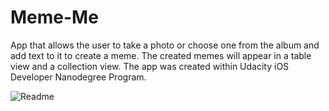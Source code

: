 # Meme-Me
App that allows the user to take a photo or choose one from the album and add text to it to create a meme. The created memes will appear in a table view and a collection view.
The app was created within Udacity iOS Developer Nanodegree Program.

![Readme](https://user-images.githubusercontent.com/84732824/215272657-cf4d637e-ae58-4621-ad96-eb0ff0c85184.png)

